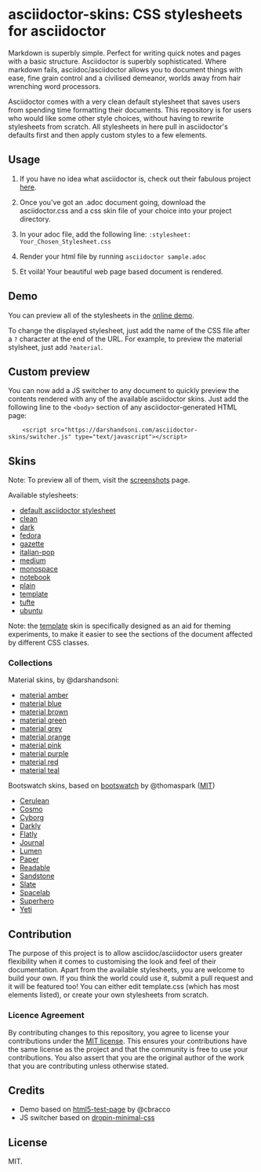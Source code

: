 # asciidoctor-skins: CSS stylesheets for asciidoctor

Markdown is superbly simple. Perfect for writing quick notes and pages with a basic structure. Asciidoctor is superbly sophisticated. Where markdown fails, asciidoc/asciidoctor allows you to document things with ease, fine grain control and a civilised demeanor, worlds away from hair wrenching word processors.

Asciidoctor comes with a very clean default stylesheet that saves users from spending time formatting their documents. This repository is for users who would like some other style choices, without having to rewrite stylesheets from scratch. All stylesheets in here pull in asciidoctor's defaults first and then apply custom styles to a few elements.

## Usage

1. If you have no idea what asciidoctor is, check out their fabulous project [here](http://asciidoctor.org/).
2. Once you've got an .adoc document going, download the asciidoctor.css and a css skin file of your choice into your project directory.
3. In your adoc file, add the following line:
`:stylesheet: Your_Chosen_Stylesheet.css`

4. Render your html file by running `asciidoctor sample.adoc`
5. Et voilà! Your beautiful web page based document is rendered.

## Demo

You can preview all of the stylesheets in the [online demo](https://darshandsoni.com/asciidoctor-skins).

To change the displayed stylesheet, just add the name of the CSS file after a `?` character at the end of the URL. For example, to preview the material stylsheet, just add `?material`.

## Custom preview

You can now add a JS switcher to any document to quickly preview the contents rendered with any of the available asciidoctor skins. Just add the following line to the `<body>` section of any asciidoctor-generated HTML page:

        <script src="https://darshandsoni.com/asciidoctor-skins/switcher.js" type="text/javascript"></script>

## Skins

Note: To preview all of them, visit the [screenshots](https://darshandsoni.com/asciidoctor-skins/screenshots/) page.

Available stylesheets:

* [default asciidoctor stylesheet](https://darshandsoni.com/asciidoctor-skins/?asciidoctor)
* [clean](https://darshandsoni.com/asciidoctor-skins/?clean)
* [dark](https://darshandsoni.com/asciidoctor-skins/?dark)
* [fedora](https://darshandsoni.com/asciidoctor-skins/?fedora)
* [gazette](https://darshandsoni.com/asciidoctor-skins/?gazette)
* [italian-pop](https://darshandsoni.com/asciidoctor-skins/?italian-pop)
* [medium](https://darshandsoni.com/asciidoctor-skins/?medium)
* [monospace](https://darshandsoni.com/asciidoctor-skins/?monospace)
* [notebook](https://darshandsoni.com/asciidoctor-skins/?notebook)
* [plain](https://darshandsoni.com/asciidoctor-skins/?plain)
* [template](https://darshandsoni.com/asciidoctor-skins/?template)
* [tufte](https://darshandsoni.com/asciidoctor-skins/?tufte)
* [ubuntu](https://darshandsoni.com/asciidoctor-skins/?ubuntu)

Note: the [template](https://darshandsoni.com/asciidoctor-skins/?template) skin is specifically designed as an aid for theming experiments, to make it easier to see the sections of the document affected by different CSS classes.

### Collections

Material skins, by @darshandsoni:

* [material amber](https://darshandsoni.com/asciidoctor-skins/?material-amber)
* [material blue](https://darshandsoni.com/asciidoctor-skins/?material-blue)
* [material brown](https://darshandsoni.com/asciidoctor-skins/?material-brown)
* [material green](https://darshandsoni.com/asciidoctor-skins/?material-green)
* [material grey](https://darshandsoni.com/asciidoctor-skins/?material-grey)
* [material orange](https://darshandsoni.com/asciidoctor-skins/?material-orange)
* [material pink](https://darshandsoni.com/asciidoctor-skins/?material-pink)
* [material purple](https://darshandsoni.com/asciidoctor-skins/?material-purple)
* [material red](https://darshandsoni.com/asciidoctor-skins/?material-red)
* [material teal](https://darshandsoni.com/asciidoctor-skins/?material-teal)

Bootswatch skins, based on [bootswatch](https://github.com/thomaspark/bootswatch/) by @thomaspark ([MIT](https://github.com/thomaspark/bootswatch/blob/gh-pages/LICENSE))

* [Cerulean](https://bootswatch.com/cerulean/)
* [Cosmo](https://bootswatch.com/cosmo/)
* [Cyborg](https://bootswatch.com/cyborg/)
* [Darkly](https://bootswatch.com/darkly/)
* [Flatly](https://bootswatch.com/flatly/)
* [Journal](https://bootswatch.com/journal/)
* [Lumen](https://bootswatch.com/lumen/)
* [Paper](https://bootswatch.com/paper/)
* [Readable](https://bootswatch.com/readable/)
* [Sandstone](https://bootswatch.com/sandstone/)
* [Slate](https://bootswatch.com/slate/)
* [Spacelab](https://bootswatch.com/spacelab/)
* [Superhero](https://bootswatch.com/superhero/)
* [Yeti](https://bootswatch.com/yeti/)

## Contribution

The purpose of this project is to allow asciidoc/asciidoctor users greater flexibility when it comes to customising the look and feel of their documentation. Apart from the available stylesheets, you are welcome to build your own. If you think the world could use it, submit a pull request and it will be featured too!
You can either edit template.css (which has most elements listed), or create your own stylesheets from scratch.

### Licence Agreement

By contributing changes to this repository, you agree to license your contributions under the [MIT license](https://github.com/darshandsoni/asciidoctor-skins/blob/gh-pages/LICENSE). This ensures your contributions have the same license as the project and that the community is free to use your contributions. You also assert that you are the original author of the work that you are contributing unless otherwise stated.

## Credits

* Demo based on [html5-test-page](https://github.com/cbracco/html5-test-page) by @cbracco
* JS switcher based on [dropin-minimal-css](https://github.com/dohliam/dropin-minimal-css)

## License

MIT.
